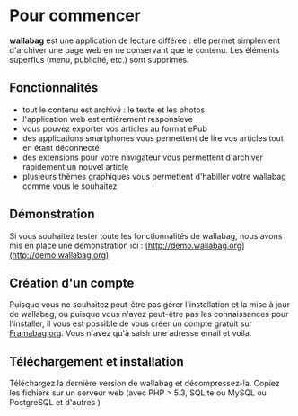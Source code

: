 # Pour commencer
**wallabag** est une application de lecture différée : elle permet simplement d'archiver une page web en ne conservant que le contenu. Les éléments superflus (menu, publicité, etc.) sont supprimés. 

## Fonctionnalités
* tout le contenu est archivé : le texte et les photos
* l'application web est entièrement responsieve
* vous pouvez exporter vos articles au format ePub
* des applications smartphones vous permettent de lire vos articles tout en étant déconnecté
* des extensions pour votre navigateur vous permettent d'archiver rapidement un nouvel article
* plusieurs thèmes graphiques vous permettent d'habiller votre wallabag comme vous le souhaitez

## Démonstration
Si vous souhaitez tester toute les fonctionnalités de wallabag, nous avons mis en place une démonstration ici : [http://demo.wallabag.org](http://demo.wallabag.org)

## Création d'un compte
Puisque vous ne souhaitez peut-être pas gérer l'installation et la mise à jour de wallabag, ou puisque vous n'avez peut-être pas les connaissances pour l'installer, il vous est possible de vous créer un compte gratuit sur [Framabag.org](https://www.framabag.org). Vous n'avez qu'à saisir une adresse email et voila. 

## Téléchargement et installation
Téléchargez la dernière version de wallabag et décompressez-la. Copiez les fichiers sur un serveur web (avec PHP > 5.3, SQLite ou MySQL ou PostgreSQL et d'autres )